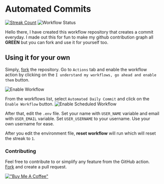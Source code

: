 # Automated Commits 

  [![Streak Count](http://api.achyut.com.np/api/streak/107/badge)](https://achyut.com.np)
  ![Workflow Status](https://github.com/achyutkneupane/automated-commits/actions/workflows/master.yml/badge.svg)

Hello there, 
I have created this workflow repository that creates a commit everyday. I made out this for fun to make my github contribution graph all **GREEN** but you can fork and use it for yourself too. 

## Using it for your own 
Simply, [fork](https://github.com/achyutkneupane/automated-commits/fork) the repository.
Go to ```Actions``` tab and enable the workflow action by clicking on the ```I understand my workflows, go ahead and enable them``` button. 

![Enable Workflow](https://user-images.githubusercontent.com/30431426/177035472-243504fe-43ea-4748-9eb7-0a5833cd446e.png) 

From the workflows list, select `Automated Daily Commit` and click on the ```Enable Workflow``` button. 
![Enable Scheduled Workflow](https://user-images.githubusercontent.com/30431426/177035461-e745bbe3-39e5-4844-847c-966b2963b345.png) 

After that, edit the `.env` file. Set your name with `USER_NAME` variable and email with `USER_EMAIL` variable. 
Set `USER_USERNAME` to your username. Use your own username for ease. 

After you edit the environment file, **reset workflow** will run which will reset the streak to `1`. 
### Contributing 
Feel free to contribute to or simplify any feature from the GitHub action. [Fork](https://github.com/achyutkneupane/automated-commits/fork) and create a pull request. 
 
[!["Buy Me A Coffee"](https://cdn.buymeacoffee.com/assets/img/home-page-v3/bmc-new-logo.png)](https://www.buymeacoffee.com/achyutn) 